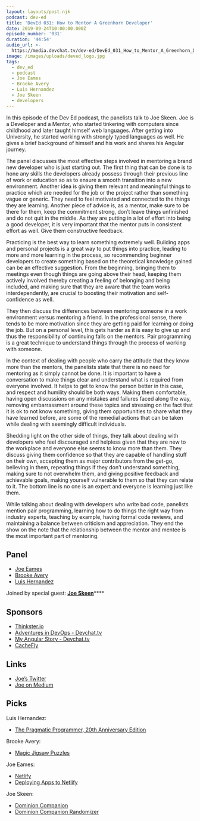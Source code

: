```yaml
---
layout: layouts/post.njk
podcast: dev-ed
title: 'DevEd 031: How to Mentor A Greenhorn Developer'
date: 2019-09-24T10:00:00.000Z
episode_number: '031'
duration: '44:54'
audio_url: >-
  https://media.devchat.tv/dev-ed/DevEd_031_How_to_Mentor_A_Greenhorn_Developer.mp3
image: /images/uploads/deved_logo.jpg
tags:
  - dev_ed
  - podcast
  - Joe Eames
  - Brooke Avery
  - Luis Hernandez
  - Joe Skeen
  - developers
---
```

In this episode of the Dev Ed podcast, the panelists talk to Joe Skeen. Joe is a Developer and a Mentor, who started tinkering with computers since childhood and later taught himself web languages. After getting into University, he started working with strongly typed languages as well. He gives a brief background of himself and his work and shares his Angular journey.

The panel discusses the most effective steps involved in mentoring a brand new developer who is just starting out. The first thing that can be done is to hone any skills the developers already possess through their previous line of work or education so as to ensure a smooth transition into a new environment. Another idea is giving them relevant and meaningful things to practice which are needed for the job or the project rather than something vague or generic. They need to feel motivated and connected to the things they are learning. Another piece of advice is, as a mentor, make sure to be there for them, keep the commitment strong, don’t leave things unfinished and do not quit in the middle. As they are putting in a lot of effort into being a good developer, it is very important that the mentor puts in consistent effort as well. Give them constructive feedback.

Practicing is the best way to learn something extremely well. Building apps and personal projects is a great way to put things into practice, leading to more and more learning in the process, so recommending beginner developers to create something based on the theoretical knowledge gained can be an effective suggestion. From the beginning, bringing them to meetings even though things are going above their head, keeping them actively involved thereby creating a feeling of belonging and being included, and making sure that they are aware that the team works interdependently, are crucial to boosting their motivation and self-confidence as well.

They then discuss the differences between mentoring someone in a work environment versus mentoring a friend. In the professional sense, there tends to be more motivation since they are getting paid for learning or doing the job. But on a personal level, this gets harder as it is easy to give up and thus the responsibility of continuing falls on the mentors. Pair programming is a great technique to understand things through the process of working with someone. 

In the context of dealing with people who carry the attitude that they know more than the mentors, the panelists state that there is no need for mentoring as it simply cannot be done. It is important to have a conversation to make things clear and understand what is required from everyone involved. It helps to get to know the person better in this case, and respect and humility should be both ways. Making them comfortable, having open discussions on any mistakes and failures faced along the way, removing embarrassment around these topics and stressing on the fact that it is ok to not know something, giving them opportunities to share what they have learned before, are some of the remedial actions that can be taken while dealing with seemingly difficult individuals. 

Shedding light on the other side of things, they talk about dealing with developers who feel discouraged and helpless given that they are new to the workplace and everyone else seems to know more than them. They discuss giving them confidence so that they are capable of handling stuff on their own, accepting them as major contributors from the get-go, believing in them, repeating things if they don’t understand something, making sure to not overwhelm them, and giving positive feedback and achievable goals, making yourself vulnerable to them so that they can relate to it. The bottom line is no one is an expert and everyone is learning just like them. 

While talking about dealing with developers who write bad code, panelists mention pair programming, learning how to do things the right way from industry experts, teaching by example, having formal code reviews, and maintaining a balance between criticism and appreciation. They end the show on the note that the relationship between the mentor and mentee is the most important part of mentoring.

## Panel

* [Joe Eames](https://thinkster.io/)
* [Brooke Avery](https://thinkster.io/)
* [Luis Hernandez](https://lambdaschool.com/about)

Joined by special guest: [**Joe Skeen**](https://www.linkedin.com/in/josephskeenjr)****

## Sponsors

* [Thinkster.io](https://thinkster.io/)
* [Adventures in DevOps - Devchat.tv](https://devchat.tv/adventures-in-devops/)
* [My Angular Story - Devchat.tv](https://devchat.tv/my-angular-story/)
* [CacheFly](https://www.cachefly.com/)

## Links

* [Joe’s Twitter](https://twitter.com/joeskeenjr)
* [Joe on Medium](https://medium.com/@joeskeen)

##  Picks

 Luis Hernandez:

* [The Pragmatic Programmer, 20th Anniversary Edition](https://pragprog.com/book/tpp20/the-pragmatic-programmer-20th-anniversary-edition)

Brooke Avery:

* [Magic Jigsaw Puzzles](https://magicpuzzles.net/)

Joe Eames:

* [Netlify](https://www.netlify.com/)
* [Deploying Apps to Netlify](https://thinkster.io/tutorials/deploying-apps-to-netlify)

Joe Skeen:

* [Dominion Companion](https://github.com/joeskeen/dominion-companion)
* [Dominion Companion Randomizer](https://joeskeen.github.io/dominion-companion/randomizer)
